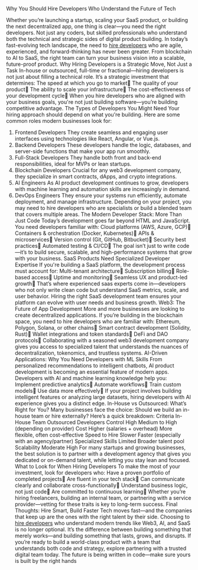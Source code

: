 Why You Should Hire Developers Who Understand the Future of Tech

Whether you’re launching a startup, scaling your SaaS product, or building the next decentralized app, one thing is clear—you need the right developers. Not just any coders, but skilled professionals who understand both the technical and strategic sides of digital product building.
In today’s fast-evolving tech landscape, the need to [hire developers](https://ioweb3.io/) who are agile, experienced, and forward-thinking has never been greater. From blockchain to AI to SaaS, the right team can turn your business vision into a scalable, future-proof product.
Why Hiring Developers is a Strategic Move, Not Just a Task
In-house or outsourced, full-time or fractional—hiring developers is not just about filling a technical role. It’s a strategic investment that determines:
The speed at which you go to market
The quality of your product
The ability to scale your infrastructure
The cost-effectiveness of your development cycle
When you hire developers who are aligned with your business goals, you're not just building software—you’re building competitive advantage.
The Types of Developers You Might Need
Your hiring approach should depend on what you're building. Here are some common roles modern businesses look for:
1. Frontend Developers
They create seamless and engaging user interfaces using technologies like React, Angular, or Vue.js.
2. Backend Developers
These developers handle the logic, databases, and server-side functions that make your app run smoothly.
3. Full-Stack Developers
They handle both front and back-end responsibilities, ideal for MVPs or lean startups.
4. Blockchain Developers
Crucial for any web3 development company, they specialize in smart contracts, dApps, and crypto integrations.
5. AI Engineers
As AI product development continues to grow, developers with machine learning and automation skills are increasingly in demand.
6. DevOps Engineers
They ensure your systems run efficiently, automate deployment, and manage infrastructure.
Depending on your project, you may need to hire developers who are specialists or build a blended team that covers multiple areas.
The Modern Developer Stack: More Than Just Code
Today’s development goes far beyond HTML and JavaScript. You need developers familiar with:
Cloud platforms (AWS, Azure, GCP)
Containers & orchestration (Docker, Kubernetes)
APIs & microservices
Version control (Git, GitHub, Bitbucket)
Security best practices
Automated testing & CI/CD
The goal isn’t just to write code—it’s to build secure, scalable, and high-performance systems that grow with your business.
SaaS Products Need Specialized Developer Expertise
If you're building a SaaS platform, the development process must account for:
Multi-tenant architecture
Subscription billing
Role-based access
Uptime and monitoring
Seamless UX and product-led growth
That’s where experienced saas experts come in—developers who not only write clean code but understand SaaS metrics, scale, and user behavior.
Hiring the right SaaS development team ensures your platform can evolve with user needs and business growth.
Web3: The Future of App Development
More and more businesses are looking to create decentralized applications. If you’re building in the blockchain space, you need to hire developers who are familiar with:
Ethereum, Polygon, Solana, or other chains
Smart contract development (Solidity, Rust)
Wallet integrations and token standards
DeFi and DAO protocols
Collaborating with a seasoned web3 development company gives you access to specialized talent that understands the nuances of decentralization, tokenomics, and trustless systems.
AI-Driven Applications: Why You Need Developers with ML Skills
From personalized recommendations to intelligent chatbots, AI product development is becoming an essential feature of modern apps. Developers with AI and machine learning knowledge help you:
Implement predictive analytics
Automate workflows
Train custom models
Use data more effectively
If your project involves building intelligent features or analyzing large datasets, hiring developers with AI experience gives you a distinct edge.
In-House vs Outsourced: What’s Right for You?
Many businesses face the choice: Should we build an in-house team or hire externally? Here’s a quick breakdown:
Criteria
In-House Team
Outsourced Developers
Control
High
Medium to High (depending on provider)
Cost
Higher (salaries + overhead)
More flexible, often cost-effective
Speed to Hire
Slower
Faster (especially with an agency/partner)
Specialized Skills
Limited
Broader talent pool
Scalability
Moderate
High
For many startups and growing businesses, the best solution is to partner with a development agency that gives you dedicated or on-demand talent, while letting you stay lean and focused.
What to Look for When Hiring Developers
To make the most of your investment, look for developers who:
Have a proven portfolio of completed projects
Are fluent in your tech stack
Can communicate clearly and collaborate cross-functionally
Understand business logic, not just code
Are committed to continuous learning
Whether you’re hiring freelancers, building an internal team, or partnering with a service provider—vetting for these traits is key to long-term success.
Final Thoughts: Hire Smart, Build Faster
Tech moves fast—and the companies that keep up are the ones with the right talent by their side.
Choosing to [hire developers](https://ioweb3.io/) who understand modern trends like Web3, AI, and SaaS is no longer optional. It’s the difference between building something that merely works—and building something that lasts, grows, and disrupts.
If you’re ready to build a world-class product with a team that understands both code and strategy, explore partnering with a trusted digital team today.
The future is being written in code—make sure yours is built by the right hands

